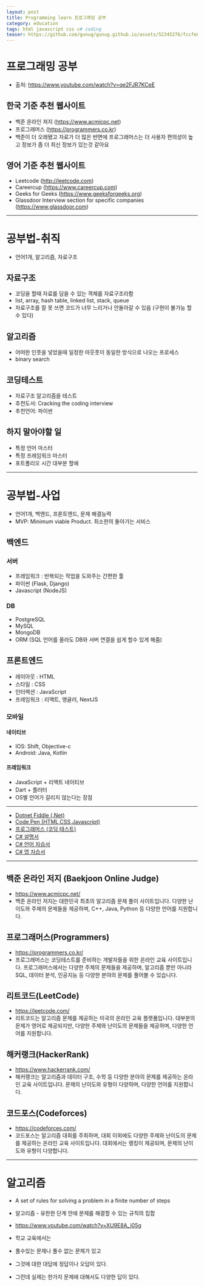 ```yaml
---
layout: post
title: Programming learn 프로그래밍 공부
category: education
tags: html javascript css c# coding
teaser: https://github.com/gunug/gunug.github.io/assets/52345276/fccfe8dc-df9c-4eaf-8c6d-cfc9960b757e
---
```


# 프로그래밍 공부

* 출처: https://www.youtube.com/watch?v=qe2FJR7KCeE

## 한국 기준 추천 웹사이트
* 백준 온라인 져지 (https://www.acmicpc.net)
* 프로그래머스 (https://programmers.co.kr)
* 백준이 더 오래됐고 자료가 더 많은 반면에 프로그래머스는 더 사용자 편의성이 높고 정보가 좀 더 최신 정보가 있는것 같아요

## 영어 기준 추천 웹사이트
* Leetcode (http://leetcode.com)
* Careercup (https://www.careercup.com)
* Geeks for Geeks (https://www.geeksforgeeks.org)
* Glassdoor Interview section for specific companies (https://www.glassdoor.com)

---

# 공부법-취직
* 언어1개, 알고리즘, 자료구조

## 자료구조
* 코딩을 할때 자료를 담을 수 있는 객체를 자료구조라함
* list, array, hash table, linked list, stack, queue
* 자료구조를 잘 못 쓰면 코드가 너무 느리거나 안돌아갈 수 있음 (구현이 불가능 할 수 있다)

## 알고리즘
* 어떠한 인풋을 넣었을때 일정한 아웃풋이 동일한 방식으로 나오는 프로세스
* binary search

## 코딩테스트
* 자료구조 알고리즘을 테스트
* 추천도서: Cracking the coding interview
* 추천언어: 파이썬

## 하지 말아야할 일
* 특정 언어 마스터
* 특정 프레임워크 마스터
* 포트폴리오 시간 대부분 할애

---

# 공부법-사업
* 언어1개, 백엔드, 프론트엔드, 문제 해결능력
* MVP: Minimum viable Product. 최소한의 돌아가는 서비스

## 백엔드
### 서버
* 프레임워크 : 반복되는 작업을 도와주는 간편한 툴
* 파이썬 (Flask, Django)
* Javascript (NodeJS)

### DB
* PostgreSQL
* MySQL
* MongoDB
* ORM (SQL 언어를 올라도 DB와 서버 연결을 쉽게 할수 있게 해줌)

## 프론트엔드
* 레이아웃 : HTML
* 스타일 : CSS
* 인터랙션 : JavaScript
* 프레임워크 : 리액트, 앵귤러, NextJS

### 모바일
#### 네이티브
* IOS: Shift, Objective-c
* Android: Java, Kotlin
#### 프레임워크
* JavaScript + 리액트 네이티브
* Dart + 플러터
* OS별 언어가 갈리지 않는다는 장점

---

* [Dotnet Fiddle (.Net)](https://dotnetfiddle.net/)
* [Code Pen (HTML,CSS,Javascript)](https://codepen.io/pen/)
* [프로그래머스 (코딩 테스트)](https://school.programmers.co.kr/)
* [C# 설명서](https://learn.microsoft.com/ko-kr/dotnet/csharp/)
* [C# 언어 자습서](https://learn.microsoft.com/ko-kr/training/modules/csharp-call-methods/1-introduction)
* [C# 앱 자습서](https://learn.microsoft.com/ko-kr/visualstudio/get-started/csharp/?view=vs-2022)

---

## 백준 온라인 저지 (Baekjoon Online Judge)
* https://www.acmicpc.net/
* 백준 온라인 저지는 대한민국 최초의 알고리즘 문제 풀이 사이트입니다. 다양한 난이도와 주제의 문제들을 제공하며, C++, Java, Python 등 다양한 언어를 지원합니다.

## 프로그래머스(Programmers)
* https://programmers.co.kr/
* 프로그래머스는 코딩테스트를 준비하는 개발자들을 위한 온라인 교육 사이트입니다. 프로그래머스에서는 다양한 주제의 문제들을 제공하며, 알고리즘 뿐만 아니라 SQL, 데이터 분석, 인공지능 등 다양한 분야의 문제를 풀어볼 수 있습니다.

## 리트코드(LeetCode)
* https://leetcode.com/
* 리트코드는 알고리즘 문제를 제공하는 미국의 온라인 교육 플랫폼입니다. 대부분의 문제가 영어로 제공되지만, 다양한 주제와 난이도의 문제들을 제공하며, 다양한 언어를 지원합니다.

## 해커랭크(HackerRank)
* https://www.hackerrank.com/
* 해커랭크는 알고리즘과 데이터 구조, 수학 등 다양한 분야의 문제를 제공하는 온라인 교육 사이트입니다. 문제의 난이도와 유형이 다양하며, 다양한 언어를 지원합니다.

## 코드포스(Codeforces)
* https://codeforces.com/
* 코드포스는 알고리즘 대회를 주최하며, 대회 이외에도 다양한 주제와 난이도의 문제를 제공하는 온라인 교육 사이트입니다. 대회에서는 랭킹이 제공되며, 문제의 난이도와 유형이 다양합니다.

---


# 알고리즘
* A set of rules for solving a problem in a finite number of steps
* 알고리즘 - 유한한 단계 안에 문제를 해결할 수 있는 규칙의 집합

* https://www.youtube.com/watch?v=XU9E8A_j05g
* 학교 교육에서는
* 풀수있는 문제나 풀수 없는 문제가 있고
* 그것에 대한 대답에 정답이나 오답이 있다.
* 그런데 실제는 한가지 문제에 대해서도 다양한 답이 있다.
